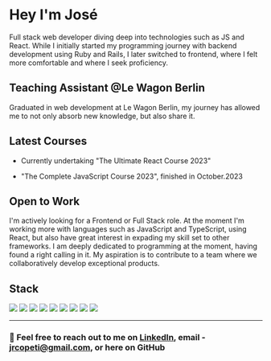 # Hey I'm José 

Full stack web developer diving deep into technologies such as JS and React.
While I initially started my programming journey with backend development using Ruby and Rails, I later switched to frontend, where I felt more comfortable and where I seek proficiency.

## Teaching Assistant @Le Wagon Berlin

Graduated in web development at Le Wagon Berlin, my journey has allowed me to not only absorb new knowledge, but also share it. 

## Latest Courses

- Currently undertaking "The Ultimate React Course 2023" 

- "The Complete JavaScript Course 2023", finished in October.2023

## Open to Work

I'm actively looking for a Frontend or Full Stack role. At the moment I'm working more with languages such as JavaScript and TypeScript, using  React, but also have great interest in expading my skill set to other frameworks.
I am deeply dedicated to programming at the moment, having found a right calling in it. My aspiration is to contribute to a team where we collaboratively develop exceptional products.

## Stack
![](https://img.shields.io/badge/React-20232A?style=plastic&logo=react&logoColor=61DAFB)
![](https://img.shields.io/badge/JavaScript-F7DF1E?style=plastic&logo=javascript&logoColor=black)
![](https://img.shields.io/badge/Ruby-CC342D?style=plastic&logo=ruby&logoColor=white)
![](https://img.shields.io/badge/Ruby_on_Rails-CC0000?style=plastic&logo=ruby-on-rails&logoColor=white)
![](https://img.shields.io/badge/HTML5-E34F26?style=plastic&logo=html5&logoColor=white)
![](https://img.shields.io/badge/CSS3-1572B6?style=plastic&logo=css3&logoColor=white)
![](https://img.shields.io/badge/Sass-CC6699?style=plastic&logo=sass&logoColor=white)
![](https://img.shields.io/badge/PostgreSQL-316192?style=plastic&logo=postgresql&logoColor=white)
![](https://img.shields.io/badge/Git-F05032?style=plastic&logo=git&logoColor=white)


---

### 📩 Feel free to reach out to me on [LinkedIn](https://www.linkedin.com/in/josecopeti/), email - jrcopeti@gmail.com, or here on GitHub 
